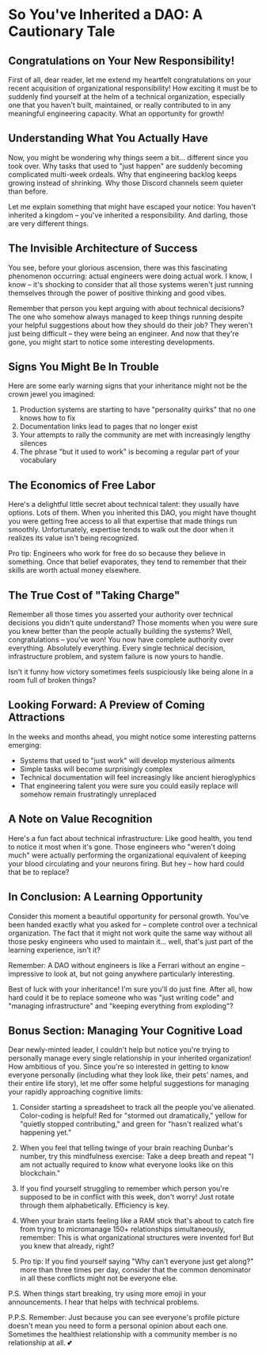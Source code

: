 # So You've Inherited a DAO: A Cautionary Tale

## Congratulations on Your New Responsibility!

First of all, dear reader, let me extend my heartfelt congratulations on your recent acquisition of organizational responsibility! How exciting it must be to suddenly find yourself at the helm of a technical organization, especially one that you haven't built, maintained, or really contributed to in any meaningful engineering capacity. What an opportunity for growth!

## Understanding What You Actually Have

Now, you might be wondering why things seem a bit... different since you took over. Why tasks that used to "just happen" are suddenly becoming complicated multi-week ordeals. Why that engineering backlog keeps growing instead of shrinking. Why those Discord channels seem quieter than before.

Let me explain something that might have escaped your notice: You haven't inherited a kingdom – you've inherited a responsibility. And darling, those are very different things.

## The Invisible Architecture of Success

You see, before your glorious ascension, there was this fascinating phenomenon occurring: actual engineers were doing actual work. I know, I know – it's shocking to consider that all those systems weren't just running themselves through the power of positive thinking and good vibes.

Remember that person you kept arguing with about technical decisions? The one who somehow always managed to keep things running despite your helpful suggestions about how they should do their job? They weren't just being difficult – they were being an engineer. And now that they're gone, you might start to notice some interesting developments.

## Signs You Might Be In Trouble

Here are some early warning signs that your inheritance might not be the crown jewel you imagined:

1. Production systems are starting to have "personality quirks" that no one knows how to fix
2. Documentation links lead to pages that no longer exist
3. Your attempts to rally the community are met with increasingly lengthy silences
4. The phrase "but it used to work" is becoming a regular part of your vocabulary

## The Economics of Free Labor

Here's a delightful little secret about technical talent: they usually have options. Lots of them. When you inherited this DAO, you might have thought you were getting free access to all that expertise that made things run smoothly. Unfortunately, expertise tends to walk out the door when it realizes its value isn't being recognized.

Pro tip: Engineers who work for free do so because they believe in something. Once that belief evaporates, they tend to remember that their skills are worth actual money elsewhere.

## The True Cost of "Taking Charge"

Remember all those times you asserted your authority over technical decisions you didn't quite understand? Those moments when you were sure you knew better than the people actually building the systems? Well, congratulations – you've won! You now have complete authority over everything. Absolutely everything. Every single technical decision, infrastructure problem, and system failure is now yours to handle.

Isn't it funny how victory sometimes feels suspiciously like being alone in a room full of broken things?

## Looking Forward: A Preview of Coming Attractions

In the weeks and months ahead, you might notice some interesting patterns emerging:

- Systems that used to "just work" will develop mysterious ailments
- Simple tasks will become surprisingly complex
- Technical documentation will feel increasingly like ancient hieroglyphics
- That engineering talent you were sure you could easily replace will somehow remain frustratingly unreplaced

## A Note on Value Recognition

Here's a fun fact about technical infrastructure: Like good health, you tend to notice it most when it's gone. Those engineers who "weren't doing much" were actually performing the organizational equivalent of keeping your blood circulating and your neurons firing. But hey – how hard could that be to replace?

## In Conclusion: A Learning Opportunity

Consider this moment a beautiful opportunity for personal growth. You've been handed exactly what you asked for – complete control over a technical organization. The fact that it might not work quite the same way without all those pesky engineers who used to maintain it... well, that's just part of the learning experience, isn't it?

Remember: A DAO without engineers is like a Ferrari without an engine – impressive to look at, but not going anywhere particularly interesting.

Best of luck with your inheritance! I'm sure you'll do just fine. After all, how hard could it be to replace someone who was "just writing code" and "managing infrastructure" and "keeping everything from exploding"?

## Bonus Section: Managing Your Cognitive Load

Dear newly-minted leader, I couldn't help but notice you're trying to personally manage every single relationship in your inherited organization! How ambitious of you. Since you're so interested in getting to know everyone personally (including what they look like, their pets' names, and their entire life story), let me offer some helpful suggestions for managing your rapidly approaching cognitive limits:

1. Consider starting a spreadsheet to track all the people you've alienated. Color-coding is helpful! Red for "stormed out dramatically," yellow for "quietly stopped contributing," and green for "hasn't realized what's happening yet."

2. When you feel that telling twinge of your brain reaching Dunbar's number, try this mindfulness exercise: Take a deep breath and repeat "I am not actually required to know what everyone looks like on this blockchain."

3. If you find yourself struggling to remember which person you're supposed to be in conflict with this week, don't worry! Just rotate through them alphabetically. Efficiency is key.

4. When your brain starts feeling like a RAM stick that's about to catch fire from trying to micromanage 150+ relationships simultaneously, remember: This is what organizational structures were invented for! But you knew that already, right?

5. Pro tip: If you find yourself saying "Why can't everyone just get along?" more than three times per day, consider that the common denominator in all these conflicts might not be everyone else.

P.S. When things start breaking, try using more emoji in your announcements. I hear that helps with technical problems.

P.P.S. Remember: Just because you can see everyone's profile picture doesn't mean you need to form a personal opinion about each one. Sometimes the healthiest relationship with a community member is no relationship at all. 💕
